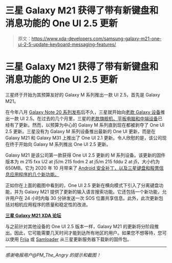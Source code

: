 # 三星 Galaxy M21 获得了带有新键盘和消息功能的 One UI 2.5 更新

> 原文：<https://www.xda-developers.com/samsung-galaxy-m21-one-ui-2-5-update-keyboard-messaging-features/>

# 三星 Galaxy M21 获得了带有新键盘和消息功能的 One UI 2.5 更新

三星终于开始为其预算友好的 Galaxy M 系列推出一款 UI 2.5，首先是 Galaxy M21。

在今年八月 [Galaxy Note 20 系列发布](https://www.xda-developers.com/samsung-galaxy-note-20/)后不久，三星就开始向[老款 Galaxy 设备](https://www.xda-developers.com/samsung-galaxy-phones-one-ui-2-5-list/)推出一款 UI 2.5。在过去的几个月里，三星的[老款旗舰机、平板电脑和中端设备](https://www.xda-developers.com/tag/one-ui-2-5/)已经有了更新。然而，以预算为中心的 Galaxy M 系列直到现在都被剥夺了 One UI 2.5 更新。三星没有为 Galaxy M 系列设备推出最新的 One UI 更新，而是在 Galaxy M21 和 Galaxy M31 上推出了 One UI 2.1 更新。令人欣慰的是，该公司现在终于开始向 Galaxy M 系列推出 One UI 2.5 更新。

Galaxy M21 是该公司第一款获得 One UI 2.5 更新的 M 系列设备。该更新的固件版本为 m 215 fxx U2 at j5/m 215 fodm 2 at j5/m 215 fddu 2 at j5，大小约为 650MB。它为 2020 年 10 月带来了 [Android 安全补丁，以及三星键盘和股票信息应用程序的几个新功能。](https://www.xda-developers.com/october-2020-android-security-update-google-pixel-samsung-galaxy-s20-s10/)

正如你在上面的截图中看到的，One UI 2.5 更新在横向模式下引入了分离键盘功能，并为 Galaxy M21 提供了更新的输入语言搜索功能。它还包括一个新功能，允许用户在 24 小时内每 30 分钟发送一次 SOS 位置共享信息。此外，此次更新包括对相机应用程序的质量和稳定性的改进。

**[三星 Galaxy M21 XDA 论坛](https://forum.xda-developers.com/galaxy-m21)**

与之前针对其他设备的 One UI 2.5 版本一样，Galaxy M21 的更新将分阶段推出。因此，它可能需要几天时间才能到达所有地区的用户。如果您不想等待，您可以使用 [Frija](https://forum.xda-developers.com/s10-plus/how-to/tool-frija-samsung-firmware-downloader-t3910594) 或 [Samloader](https://www.xda-developers.com/samloader-download-updates-samsung-galaxy/) 从三星更新服务器下载新的固件包。

* * *

*感谢电报用户@PM_The_Angry 的提示和截图！*